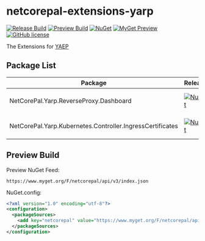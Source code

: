 # netcorepal-extensions-yarp

[![Release Build](https://img.shields.io/github/actions/workflow/status/netcorepal/netcorepal-extensions-yarp/release.yml?label=release%20build)](https://github.com/netcorepal/netcorepal-extensions-yarp/actions/workflows/release.yml)
[![Preview Build](https://img.shields.io/github/actions/workflow/status/netcorepal/netcorepal-extensions-yarp/dotnet.yml?label=preview%20build)](https://github.com/netcorepal/netcorepal-extensions-yarp/actions/workflows/dotnet.yml)
[![NuGet](https://img.shields.io/nuget/v/NetCorePal.Yarp.ReverseProxy.Dashboard.svg)](https://www.nuget.org/packages/NetCorePal.Yarp.ReverseProxy.Dashboard)
[![MyGet Preview](https://img.shields.io/myget/netcorepal/vpre/NetCorePal.Yarp.ReverseProxy.Dashboard?label=preview)](https://www.myget.org/feed/netcorepal/package/nuget/NetCorePal.Yarp.ReverseProxy.Dashboard)
[![GitHub license](https://img.shields.io/badge/license-MIT-blue.svg)](https://github.com/netcorepal/netcorepal-extensions-yarp/blob/main/LICENSE)

The Extensions for [YAEP](https://github.com/microsoft/reverse-proxy)

## Package List

|Package|Release|Preview|
|---|---|---|
|NetCorePal.Yarp.ReverseProxy.Dashboard|[![NuGet](https://img.shields.io/nuget/v/NetCorePal.Yarp.ReverseProxy.Dashboard.svg)](https://www.nuget.org/packages/NetCorePal.Yarp.ReverseProxy.Dashboard)|[![MyGet Preview](https://img.shields.io/myget/netcorepal/vpre/NetCorePal.Yarp.ReverseProxy.Dashboard?label=preview)](https://www.myget.org/feed/netcorepal/package/nuget/NetCorePal.Yarp.ReverseProxy.Dashboard)|
|NetCorePal.Yarp.Kubernetes.Controller.IngressCertificates|[![NuGet](https://img.shields.io/nuget/v/NetCorePal.Yarp.Kubernetes.Controller.IngressCertificates.svg)](https://www.nuget.org/packages/NetCorePal.Yarp.Kubernetes.Controller.IngressCertificates)|[![MyGet Preview](https://img.shields.io/myget/netcorepal/vpre/NetCorePal.Yarp.Kubernetes.Controller.IngressCertificates?label=preview)](https://www.myget.org/feed/netcorepal/package/nuget/NetCorePal.Yarp.Kubernetes.Controller.IngressCertificates)|

## Preview Build

Preview NuGet Feed:

```text
https://www.myget.org/F/netcorepal/api/v3/index.json
```

NuGet.config:

```xml
<?xml version="1.0" encoding="utf-8"?>
<configuration>
  <packageSources>
    <add key="netcorepal" value="https://www.myget.org/F/netcorepal/api/v3/index.json" />
  </packageSources>
</configuration>
```
